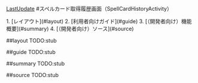[LastUpdate](2014/10/30)
#スペルカード取得履歴画面（SpellCardHistoryActivity）

<index>
1. [レイアウト](#layout)
2. [利用者向けガイド](#guide)
3. [（開発者向け）機能概要](#summary)
4. [（開発者向け）ソース](#source)
</index>

##layout
TODO:stub

##guide
TODO:stub

##summary
TODO:stub

##source
TODO:stub
